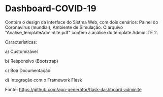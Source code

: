 # Dashboard-COVID-19

Contém o design da interface do Sistma Web, com dois cenários: Painel do Coronavírus (mundial), Ambiente de Simulação.
O arquivo "Analise_templateAdminLte.pdf" contém a análise do template AdminLTE 2.

Características:

a) Customizável

b) Responsivo (Bootstrap)

c) Boa Documentação

d) Integração com o Framework Flask


Fonte: https://github.com/app-generator/flask-dashboard-adminlte
